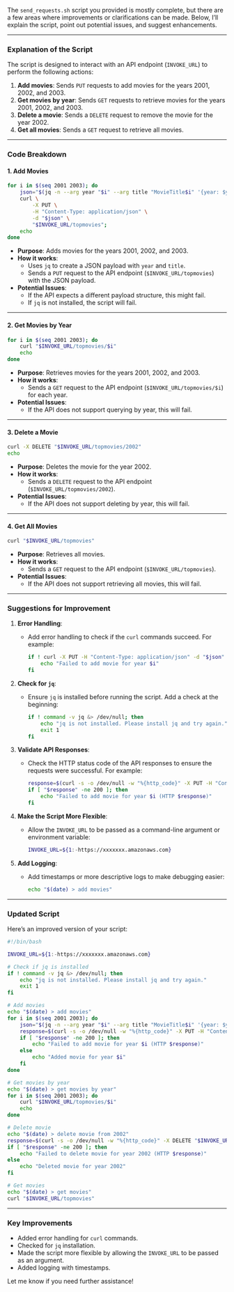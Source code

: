 The `send_requests.sh` script you provided is mostly complete, but there are a few areas where improvements or clarifications can be made. Below, I’ll explain the script, point out potential issues, and suggest enhancements.

---

### Explanation of the Script

The script is designed to interact with an API endpoint (`INVOKE_URL`) to perform the following actions:
1. **Add movies**: Sends `PUT` requests to add movies for the years 2001, 2002, and 2003.
2. **Get movies by year**: Sends `GET` requests to retrieve movies for the years 2001, 2002, and 2003.
3. **Delete a movie**: Sends a `DELETE` request to remove the movie for the year 2002.
4. **Get all movies**: Sends a `GET` request to retrieve all movies.

---

### Code Breakdown

#### 1. **Add Movies**
```bash
for i in $(seq 2001 2003); do
    json="$(jq -n --arg year "$i" --arg title "MovieTitle$i" '{year: $year, title: $title}')"
    curl \
        -X PUT \
        -H "Content-Type: application/json" \
        -d "$json" \
        "$INVOKE_URL/topmovies";
    echo
done
```
- **Purpose**: Adds movies for the years 2001, 2002, and 2003.
- **How it works**:
  - Uses `jq` to create a JSON payload with `year` and `title`.
  - Sends a `PUT` request to the API endpoint (`$INVOKE_URL/topmovies`) with the JSON payload.
- **Potential Issues**:
  - If the API expects a different payload structure, this might fail.
  - If `jq` is not installed, the script will fail.

---

#### 2. **Get Movies by Year**
```bash
for i in $(seq 2001 2003); do
    curl "$INVOKE_URL/topmovies/$i"
    echo
done
```
- **Purpose**: Retrieves movies for the years 2001, 2002, and 2003.
- **How it works**:
  - Sends a `GET` request to the API endpoint (`$INVOKE_URL/topmovies/$i`) for each year.
- **Potential Issues**:
  - If the API does not support querying by year, this will fail.

---

#### 3. **Delete a Movie**
```bash
curl -X DELETE "$INVOKE_URL/topmovies/2002"
echo
```
- **Purpose**: Deletes the movie for the year 2002.
- **How it works**:
  - Sends a `DELETE` request to the API endpoint (`$INVOKE_URL/topmovies/2002`).
- **Potential Issues**:
  - If the API does not support deleting by year, this will fail.

---

#### 4. **Get All Movies**
```bash
curl "$INVOKE_URL/topmovies"
```
- **Purpose**: Retrieves all movies.
- **How it works**:
  - Sends a `GET` request to the API endpoint (`$INVOKE_URL/topmovies`).
- **Potential Issues**:
  - If the API does not support retrieving all movies, this will fail.

---

### Suggestions for Improvement

1. **Error Handling**:
   - Add error handling to check if the `curl` commands succeed. For example:
     ```bash
     if ! curl -X PUT -H "Content-Type: application/json" -d "$json" "$INVOKE_URL/topmovies"; then
         echo "Failed to add movie for year $i"
     fi
     ```

2. **Check for `jq`**:
   - Ensure `jq` is installed before running the script. Add a check at the beginning:
     ```bash
     if ! command -v jq &> /dev/null; then
         echo "jq is not installed. Please install jq and try again."
         exit 1
     fi
     ```

3. **Validate API Responses**:
   - Check the HTTP status code of the API responses to ensure the requests were successful. For example:
     ```bash
     response=$(curl -s -o /dev/null -w "%{http_code}" -X PUT -H "Content-Type: application/json" -d "$json" "$INVOKE_URL/topmovies")
     if [ "$response" -ne 200 ]; then
         echo "Failed to add movie for year $i (HTTP $response)"
     fi
     ```

4. **Make the Script More Flexible**:
   - Allow the `INVOKE_URL` to be passed as a command-line argument or environment variable:
     ```bash
     INVOKE_URL=${1:-https://xxxxxxx.amazonaws.com}
     ```

5. **Add Logging**:
   - Add timestamps or more descriptive logs to make debugging easier:
     ```bash
     echo "$(date) > add movies"
     ```

---

### Updated Script

Here’s an improved version of your script:

```bash
#!/bin/bash

INVOKE_URL=${1:-https://xxxxxxx.amazonaws.com}

# Check if jq is installed
if ! command -v jq &> /dev/null; then
    echo "jq is not installed. Please install jq and try again."
    exit 1
fi

# Add movies
echo "$(date) > add movies"
for i in $(seq 2001 2003); do
    json="$(jq -n --arg year "$i" --arg title "MovieTitle$i" '{year: $year, title: $title}')"
    response=$(curl -s -o /dev/null -w "%{http_code}" -X PUT -H "Content-Type: application/json" -d "$json" "$INVOKE_URL/topmovies")
    if [ "$response" -ne 200 ]; then
        echo "Failed to add movie for year $i (HTTP $response)"
    else
        echo "Added movie for year $i"
    fi
done

# Get movies by year
echo "$(date) > get movies by year"
for i in $(seq 2001 2003); do
    curl "$INVOKE_URL/topmovies/$i"
    echo
done

# Delete movie
echo "$(date) > delete movie from 2002"
response=$(curl -s -o /dev/null -w "%{http_code}" -X DELETE "$INVOKE_URL/topmovies/2002")
if [ "$response" -ne 200 ]; then
    echo "Failed to delete movie for year 2002 (HTTP $response)"
else
    echo "Deleted movie for year 2002"
fi

# Get movies
echo "$(date) > get movies"
curl "$INVOKE_URL/topmovies"
```

---

### Key Improvements
- Added error handling for `curl` commands.
- Checked for `jq` installation.
- Made the script more flexible by allowing the `INVOKE_URL` to be passed as an argument.
- Added logging with timestamps.

Let me know if you need further assistance!